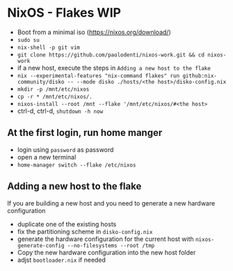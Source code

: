 # NixOS - Flakes WIP

- Boot from a minimal iso (https://nixos.org/download/)
- `sudo su`
- `nix-shell -p git vim`
- `git clone https://github.com/paolodenti/nixos-work.git && cd nixos-work`
- if a new host, execute the steps in `Adding a new host to the flake`
- `nix --experimental-features "nix-command flakes" run github:nix-community/disko -- --mode disko ./hosts/<the host>/disko-config.nix`
- `mkdir -p /mnt/etc/nixos`
- `cp -r * /mnt/etc/nixos/.`
- `nixos-install --root /mnt --flake '/mnt/etc/nixos/#<the host>`
- ctrl-d, ctrl-d, `shutdown -h now`

## At the first login, run home manger

- login using `password` as password
- open a new terminal
- `home-manager switch --flake /etc/nixos`

## Adding a new host to the flake

If you are building a new host and you need to generate a new hardware configuration

- duplicate one of the existing hosts
- fix the partitioning scheme in `disko-config.nix`
- generate the hardware configuration for the current host with `nixos-generate-config --no-filesystems --root /tmp`
- Copy the new hardware configuration into the new host folder
- adjst `bootloader.nix` if needed
